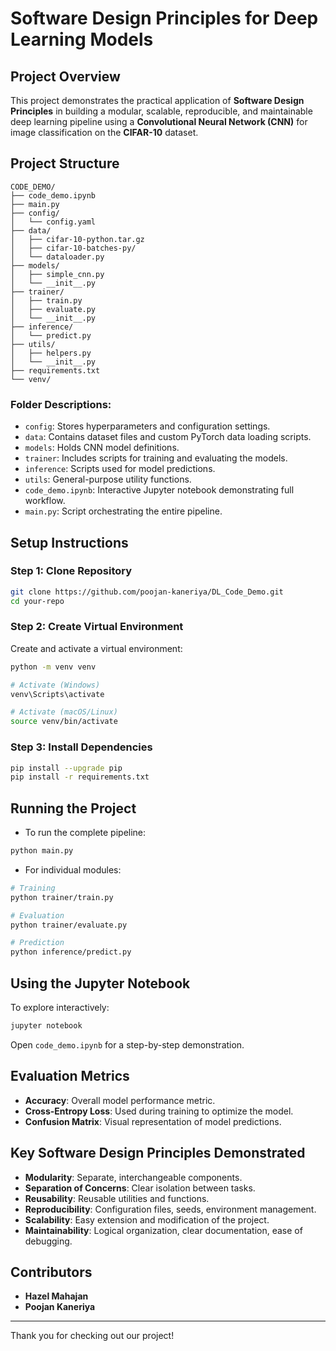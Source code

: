 # Software Design Principles for Deep Learning Models

## Project Overview
This project demonstrates the practical application of **Software Design Principles** in building a modular, scalable, reproducible, and maintainable deep learning pipeline using a **Convolutional Neural Network (CNN)** for image classification on the **CIFAR-10** dataset.

## Project Structure

```
CODE_DEMO/
├── code_demo.ipynb
├── main.py
├── config/
│   └── config.yaml
├── data/
│   ├── cifar-10-python.tar.gz
│   ├── cifar-10-batches-py/
│   └── dataloader.py
├── models/
│   ├── simple_cnn.py
│   └── __init__.py
├── trainer/
│   ├── train.py
│   ├── evaluate.py
│   └── __init__.py
├── inference/
│   └── predict.py
├── utils/
│   ├── helpers.py
│   └── __init__.py
├── requirements.txt
└── venv/
```

### Folder Descriptions:
- `config`: Stores hyperparameters and configuration settings.
- `data`: Contains dataset files and custom PyTorch data loading scripts.
- `models`: Holds CNN model definitions.
- `trainer`: Includes scripts for training and evaluating the models.
- `inference`: Scripts used for model predictions.
- `utils`: General-purpose utility functions.
- `code_demo.ipynb`: Interactive Jupyter notebook demonstrating full workflow.
- `main.py`: Script orchestrating the entire pipeline.

## Setup Instructions

### Step 1: Clone Repository

```bash
git clone https://github.com/poojan-kaneriya/DL_Code_Demo.git
cd your-repo
```

### Step 2: Create Virtual Environment

Create and activate a virtual environment:

```bash
python -m venv venv

# Activate (Windows)
venv\Scripts\activate

# Activate (macOS/Linux)
source venv/bin/activate
```

### Step 3: Install Dependencies

```bash
pip install --upgrade pip
pip install -r requirements.txt
```

## Running the Project

- To run the complete pipeline:

```bash
python main.py
```

- For individual modules:

```bash
# Training
python trainer/train.py

# Evaluation
python trainer/evaluate.py

# Prediction
python inference/predict.py
```

## Using the Jupyter Notebook

To explore interactively:

```bash
jupyter notebook
```

Open `code_demo.ipynb` for a step-by-step demonstration.

## Evaluation Metrics
- **Accuracy**: Overall model performance metric.
- **Cross-Entropy Loss**: Used during training to optimize the model.
- **Confusion Matrix**: Visual representation of model predictions.

## Key Software Design Principles Demonstrated
- **Modularity**: Separate, interchangeable components.
- **Separation of Concerns**: Clear isolation between tasks.
- **Reusability**: Reusable utilities and functions.
- **Reproducibility**: Configuration files, seeds, environment management.
- **Scalability**: Easy extension and modification of the project.
- **Maintainability**: Logical organization, clear documentation, ease of debugging.

## Contributors
- **Hazel Mahajan**
- **Poojan Kaneriya**

---

Thank you for checking out our project!
